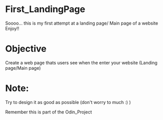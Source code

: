 # First_LandingPage
Soooo... this is my first attempt at a landing page/ Main page of a website  Enjoy!!

# Objective
Create a web page thats users see when the enter your website (Landing page/Main page)


# Note:
Try to design it as good as possible (don't worry to much :) )

Remember this is part of the Odin_Project



